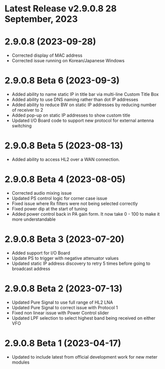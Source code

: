 # Latest Release v2.9.0.8 28 September, 2023

# 2.9.0.8 (2023-09-28)
- Corrected display of MAC address
- Corrected issue running on Korean/Japanese Windows

# 2.9.0.8 Beta 6 (2023-09-3)
- Added ability to name static IP in title bar via multi-line Custom Title Box
- Added ability to use DNS naming rather than dot IP addresses
- Added ability to reduce BW on static IP addresses by reducing number of receiver to 2
- Added pop-up on static IP addresses to show custom title
- Updated I/O Board code to support new protocol for external antenna switching 

# 2.9.0.8 Beta 5 (2023-08-13)
- Added ability to access HL2 over a WAN connection.

# 2.9.0.8 Beta 4 (2023-08-05)
- Corrected audio mixing issue
- Updated PS control logic for corner case issue
- Fixed issue where Rx filters were not being selected correctly
- Fixed power dip at the start of tuning
- Added power control back in PA gain form. It now take 0 - 100 to make it more understandable 

# 2.9.0.8 Beta 3 (2023-07-20)
- Added support for I/O Board
- Update PS to trigger with negative attenuator values
- Updated static IP address discovery to retry 5 times before going to broadcast address

# 2.9.0.8 Beta 2 (2023-07-13)
- Updated Pure Signal to use full range of HL2 LNA
- Updated Pure Signal to correct issue with Protocol 1
- Fixed non linear issue with Power Control slider
- Updated LPF selection to select highest band being received on either VFO

# 2.9.0.8 Beta 1 (2023-04-17)
- Updated to include latest from official development work for new meter modules
